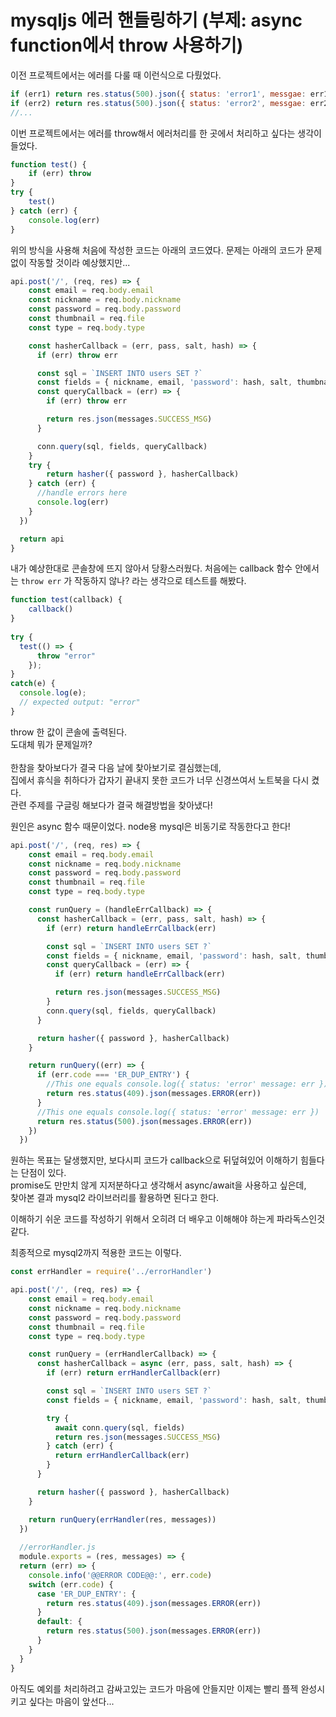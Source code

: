 # mysqljs 에러 핸들링하기 (부제: async function에서 throw 사용하기)

이전 프로젝트에서는 에러를 다룰 때 이런식으로 다뤘었다.
```js
if (err1) return res.status(500).json({ status: 'error1', messgae: err1))
if (err2) return res.status(500).json({ status: 'error2', messgae: err2))
//...
```
     
이번 프로젝트에서는 에러를 throw해서 에러처리를 한 곳에서 처리하고 싶다는 생각이 들었다.
```js
function test() {
    if (err) throw
}
try {
    test()
} catch (err) {
    console.log(err)
}
```
위의 방식을 사용해 처음에 작성한 코드는 아래의 코드였다.
문제는 아래의 코드가 문제없이 작동할 것이라 예상했지만...
```js
api.post('/', (req, res) => {
    const email = req.body.email
    const nickname = req.body.nickname
    const password = req.body.password
    const thumbnail = req.file
    const type = req.body.type

    const hasherCallback = (err, pass, salt, hash) => {
      if (err) throw err

      const sql = `INSERT INTO users SET ?`
      const fields = { nickname, email, 'password': hash, salt, thumbnail, type }
      const queryCallback = (err) => {
        if (err) throw err

        return res.json(messages.SUCCESS_MSG)
      }

      conn.query(sql, fields, queryCallback)
    }
    try {
        return hasher({ password }, hasherCallback)
    } catch (err) {
      //handle errors here
      console.log(err)
    }
  })

  return api
}
```
내가 예상한대로 콘솔창에 뜨지 않아서 당황스러웠다.
처음에는 callback 함수 안에서는 ```throw err``` 가 작동하지 않나? 라는 생각으로 테스트를 해봤다.
```js
function test(callback) {
    callback()
}
  
try {
  test(() => {
      throw "error"
    });
}
catch(e) {
  console.log(e);
  // expected output: "error"
}
```
throw 한 값이 콘솔에 출력된다.<br/> 도대체 뭐가 문제일까?<br/><br/>
한참을 찾아보다가 결국 다음 날에 찾아보기로 결심했는데,<br/>
집에서 휴식을 취하다가 갑자기 끝내지 못한 코드가 너무 신경쓰여서 노트북을 다시 켰다.<br/>
관련 주제를 구글링 해보다가 결국 해결방법을 찾아냈다!

원인은 async 함수 때문이었다. node용 mysql은 비동기로 작동한다고 한다!

```js
api.post('/', (req, res) => {
    const email = req.body.email
    const nickname = req.body.nickname
    const password = req.body.password
    const thumbnail = req.file
    const type = req.body.type

    const runQuery = (handleErrCallback) => {
      const hasherCallback = (err, pass, salt, hash) => {
        if (err) return handleErrCallback(err)

        const sql = `INSERT INTO users SET ?`
        const fields = { nickname, email, 'password': hash, salt, thumbnail, type }
        const queryCallback = (err) => {
          if (err) return handleErrCallback(err)

          return res.json(messages.SUCCESS_MSG)
        }
        conn.query(sql, fields, queryCallback)
      }

      return hasher({ password }, hasherCallback)
    }

    return runQuery((err) => {
      if (err.code === 'ER_DUP_ENTRY') {
        //This one equals console.log({ status: 'error' message: err })
        return res.status(409).json(messages.ERROR(err))
      }
      //This one equals console.log({ status: 'error' message: err })
      return res.status(500).json(messages.ERROR(err))
    })
  })
```
원하는 목표는 달생했지만, 보다시피 코드가 callback으로 뒤덮혀있어 이해하기 힘들다는 단점이 있다.<br/>
promise도 만만치 않게 지저분하다고 생각해서 async/await을 사용하고 싶은데,<br/>
찾아본 결과 mysql2 라이브러리를 활용하면 된다고 한다.

이해하기 쉬운 코드를 작성하기 위해서 오히려 더 배우고 이해해야 하는게 파라독스인것 같다.

최종적으로 mysql2까지 적용한 코드는 이렇다.
```js
const errHandler = require('../errorHandler')

api.post('/', (req, res) => {
    const email = req.body.email
    const nickname = req.body.nickname
    const password = req.body.password
    const thumbnail = req.file
    const type = req.body.type

    const runQuery = (errHandlerCallback) => {
      const hasherCallback = async (err, pass, salt, hash) => {
        if (err) return errHandlerCallback(err)

        const sql = `INSERT INTO users SET ?`
        const fields = { nickname, email, 'password': hash, salt, thumbnail, type }

        try {
          await conn.query(sql, fields)
          return res.json(messages.SUCCESS_MSG)
        } catch (err) {
          return errHandlerCallback(err)
        }
      }

      return hasher({ password }, hasherCallback)
    }

    return runQuery(errHandler(res, messages))
  })
  
  //errorHandler.js
  module.exports = (res, messages) => {
  return (err) => {
    console.info('@@ERROR CODE@@:', err.code)
    switch (err.code) {
      case 'ER_DUP_ENTRY': {
        return res.status(409).json(messages.ERROR(err))
      }
      default: {
        return res.status(500).json(messages.ERROR(err))
      }
    }
  }
}

  ```
  아직도 예외를 처리하려고 감싸고있는 코드가 마음에 안들지만 이제는 빨리 플젝 완성시키고 싶다는 마음이 앞선다...

